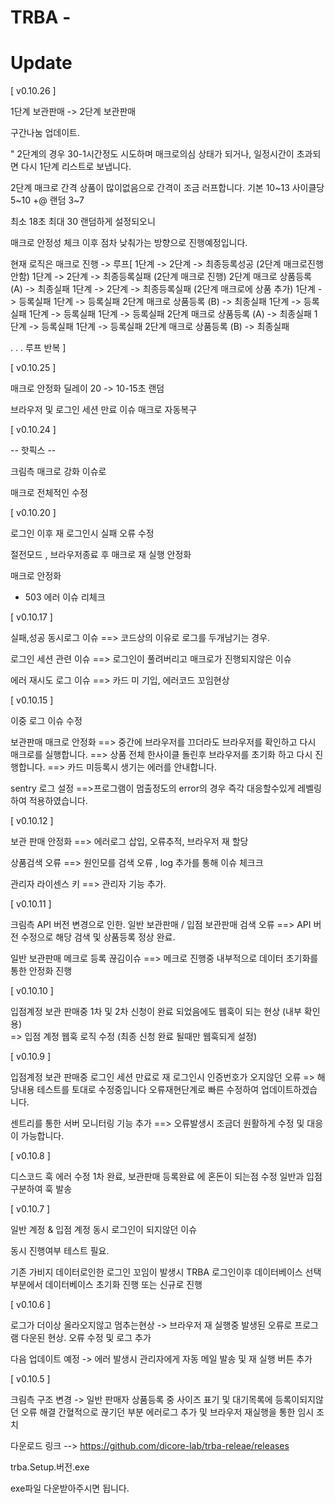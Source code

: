 # TRBA - 



# Update


[ v0.10.26 ]

1단계 보관판매 -> 2단계 보관판매

구간나눔 업데이트.

" 2단계의 경우 30-1시간정도 시도하며 매크로의심 상태가 되거나, 일정시간이 초과되면 다시 1단계 리스트로 보냅니다. 

2단계 매크로 간격 상품이 많이없음으로 간격이 조금 러프합니다.
기본      10~13 
사이클당  5~10 
+@ 랜덤   3~7

최소 18초 최대 30 랜덤하게 설정되오니

매크로 안정성 체크 이후 점차 낮춰가는 방향으로
진행예정입니다. 

현재 로직은
매크로 진행 ->
루프[
 1단계 -> 2단계 -> 최종등록성공  (2단계 매크로진행안함)
 1단계 -> 2단계 -> 최종등록실패  (2단계 매크로 진행)
2단계 매크로 상품등록 (A) -> 최종실패 
 1단계 -> 2단계 -> 최종등록실패  (2단계 매크로에 상품 추가)
 1단계 -> 등록실패
 1단계 -> 등록실패
2단계 매크로 상품등록  (B) -> 최종실패 
 1단계 -> 등록실패
 1단계 -> 등록실패
 1단계 -> 등록실패
2단계 매크로 상품등록 (A) -> 최종실패 
1단계 -> 등록실패
 1단계 -> 등록실패
2단계 매크로 상품등록 (B) -> 최종실패 

. . .  루프 반복 
]



[ v0.10.25 ]


매크로 안정화 딜레이 20 -> 10-15초 랜덤

브라우저 및 로그인 세션 만료 이슈 매크로 자동복구





[ v0.10.24 ]

-- 핫픽스 -- 

크림측 매크로 강화 이슈로

매크로 전체적인 수정



[ v0.10.20 ]

로그인 이후 재 로그인시 실패 오류 수정

절전모드 , 브라우저종료 후 매크로 재 실행 안정화

매크로 안정화
- 503 에러 이슈 리체크 


[ v0.10.17 ] 

실패,성공 동시로그 이슈 
==> 코드상의 이유로 로그를 두개남기는 경우.

로그인 세션 관련 이슈
==> 로그인이 풀려버리고 매크로가 진행되지않은 이슈

에러 재시도 로그 이슈
==> 카드 미 기입, 에러코드 꼬임현상 


[ v0.10.15 ] 


이중 로그 이슈 수정

보관판매 매크로 안정화
==> 중간에 브라우저를 끄더라도 브라우저를 확인하고 다시 매크로를 실행합니다.
==> 상품 전체 한사이클 돌린후 브라우저를 초기화 하고 다시 진행합니다.
==> 카드 미등록시 생기는 에러를 안내합니다.


sentry 로그 설정
==>프로그램이 멈출정도의 error의 경우 즉각 대응할수있게 레벨링 하여 적용하였습니다.



[ v0.10.12 ] 


보관 판매 안정화
==> 에러로그 삽입, 오류추적, 브라우저 재 할당

상품검색 오류
==> 원인모를 검색 오류 , log 추가를 통해 이슈 체크크


관리자 라이센스 키 
==> 관리자 기능 추가.



[ v0.10.11 ] 


크림측 API 버전 변경으로 인한.
일반 보관판매 / 입점 보관판매 검색 오류
==>  API 버전 수정으로 해당 검색 및 상품등록 정상 완료. 

일반 보관판매 메크로 등록 끊김이슈
==> 메크로 진행중 내부적으로 데이터 초기화를 통한 안정화 진행




[ v0.10.10 ] 

입점계정 보관 판매중 1차 및 2차 신청이 완료 되었음에도 웹훅이 되는 현상 (내부 확인 용)  
=> 입점 계정 웹훅 로직 수정 (최종 신청 완료 될때만 웹훅되게 설정)

[ v0.10.9 ] 

입점계정 보관 판매중 로그인 세션 만료로 재 로그인시 인증번호가 오지않던 오류 
=> 해당내용 테스트를 토대로 수정중입니다  오류재현단계로 빠른 수정하여 업데이트하겠습니다.

센트리를 통한 서버 모니터링 기능 추가
==> 오류발생시 조금더 원활하게 수정 및 대응이 가능합니다.


[ v0.10.8 ] 

디스코드 훅 에러 수정 
1차 완료, 보관판매 등록완료 에 혼돈이 되는점 수정 
일반과 입점  구분하여 훅 발송 

[ v0.10.7 ] 

일반 계정 & 입점 계정 동시 로그인이 되지않던 이슈

동시 진행여부 테스트 필요.

기존 가비지 데이터로인한 로그인 꼬임이 발생시
TRBA 로그인이후 데이터베이스 선택 부분에서 데이터베이스 초기화 진행 또는 신규로 진행

[ v0.10.6 ] 

로그가 더이상 올라오지않고 멈추는현상
-> 브라우저 재 실행중 발생된 오류로 프로그램 다운된 현상. 오류 수정 및 로그 추가

다음 업데이트 예정
-> 에러 발생시 관리자에게 자동 메일 발송 및 재 실행 버튼 추가



[ v0.10.5 ]

크림측 구조 변경
-> 
일반 판매자 상품등록 중 사이즈 표기 및 대기목록에 등록이되지않던 오류 해결
간혈적으로 끊기던 부분 에러로그 추가 및 브라우저 재실행을 통한 임시 조치




다운로드 링크 -->  https://github.com/dicore-lab/trba-releae/releases

trba.Setup.버전.exe

exe파일 다운받아주시면 됩니다. 
